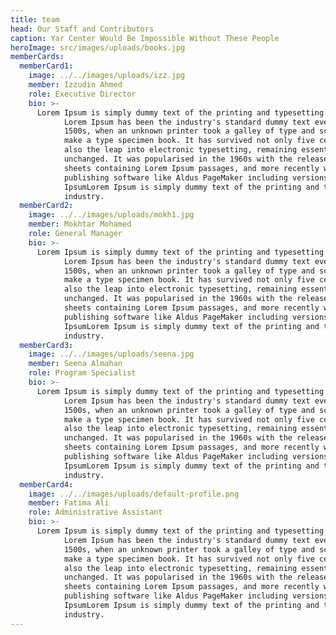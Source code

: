 ```yaml
---
title: team
head: Our Staff and Contributors
caption: Yar Center Would Be Impossible Without These People
heroImage: src/images/uploads/books.jpg
memberCards:
  memberCard1:
    image: ../../images/uploads/izz.jpg
    member: Izzudin Ahmed
    role: Executive Director
    bio: >-
      Lorem Ipsum is simply dummy text of the printing and typesetting industry.
            Lorem Ipsum has been the industry's standard dummy text ever since the
            1500s, when an unknown printer took a galley of type and scrambled it to
            make a type specimen book. It has survived not only five centuries, but
            also the leap into electronic typesetting, remaining essentially
            unchanged. It was popularised in the 1960s with the release of Letraset
            sheets containing Lorem Ipsum passages, and more recently with desktop
            publishing software like Aldus PageMaker including versions of Lorem
            IpsumLorem Ipsum is simply dummy text of the printing and typesetting
            industry.
  memberCard2:
    image: ../../images/uploads/mokh1.jpg
    member: Mokhtar Mohamed
    role: General Manager
    bio: >-
      Lorem Ipsum is simply dummy text of the printing and typesetting industry.
            Lorem Ipsum has been the industry's standard dummy text ever since the
            1500s, when an unknown printer took a galley of type and scrambled it to
            make a type specimen book. It has survived not only five centuries, but
            also the leap into electronic typesetting, remaining essentially
            unchanged. It was popularised in the 1960s with the release of Letraset
            sheets containing Lorem Ipsum passages, and more recently with desktop
            publishing software like Aldus PageMaker including versions of Lorem
            IpsumLorem Ipsum is simply dummy text of the printing and typesetting
            industry.
  memberCard3:
    image: ../../images/uploads/seena.jpg
    member: Seena Almahan
    role: Program Specialist
    bio: >-
      Lorem Ipsum is simply dummy text of the printing and typesetting industry.
            Lorem Ipsum has been the industry's standard dummy text ever since the
            1500s, when an unknown printer took a galley of type and scrambled it to
            make a type specimen book. It has survived not only five centuries, but
            also the leap into electronic typesetting, remaining essentially
            unchanged. It was popularised in the 1960s with the release of Letraset
            sheets containing Lorem Ipsum passages, and more recently with desktop
            publishing software like Aldus PageMaker including versions of Lorem
            IpsumLorem Ipsum is simply dummy text of the printing and typesetting
            industry.
  memberCard4:
    image: ../../images/uploads/default-profile.png
    member: Fatima Ali
    role: Administrative Assistant
    bio: >-
      Lorem Ipsum is simply dummy text of the printing and typesetting industry.
            Lorem Ipsum has been the industry's standard dummy text ever since the
            1500s, when an unknown printer took a galley of type and scrambled it to
            make a type specimen book. It has survived not only five centuries, but
            also the leap into electronic typesetting, remaining essentially
            unchanged. It was popularised in the 1960s with the release of Letraset
            sheets containing Lorem Ipsum passages, and more recently with desktop
            publishing software like Aldus PageMaker including versions of Lorem
            IpsumLorem Ipsum is simply dummy text of the printing and typesetting
            industry.
---
```

